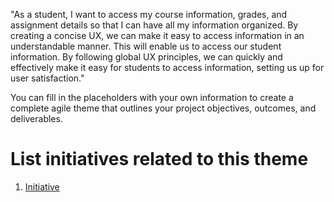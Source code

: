 "As a student, I want to access my course information, grades, and assignment details so that I can have all my information organized. By creating a concise UX, we can make it easy to access information in an understandable manner. This will enable us to access our student information. By following global UX principles, we can quickly and effectively make it easy for students to access information, setting us up for user satisfaction."

You can fill in the placeholders with your own information to create a complete agile theme that outlines your project objectives, outcomes, and deliverables.


# List initiatives related to this theme
1. [Initiative](documentation/templates/theme/initiatives/initiative_template.md)